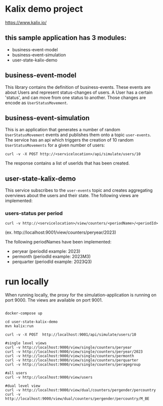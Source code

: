 # Kalix demo project
https://www.kalix.io/

## this sample application has 3 modules:

- business-event-model
- business-event-simulation
- user-state-kalix-demo

## business-event-model
This library contains the definition of business-events. These events are about Users and represent status-changes of users. 
A User has a certain 'status', and can move from one status to another. Those changes are encode as `UserStatusMovement`.

## business-event-simulation
This is an application that generates a number of random `UserStatusMovement` events and publishes them onto a topic `user-events`.
The service has an api which triggers the creation of 10 random `UserStatusMovements` for a given number of users:
```
curl -v -X POST http://<servicelocation>/api/simulate/users/10
```
The response contains a list of userIds that has been created.

## user-state-kalix-demo
This service subscribes to the `user-events` topic and creates aggregating overviews about the users and their state.
The following views are implemented:

### users-status per period 
```
curl -v http://<servicelocation>/view/counters/<periodName>/<periodId>
```
(ex. http://localhost:9001/view/counters/peryear/2023)

The following periodNames have been implemented:
- peryear (periodId example: 2023)
- permonth (periodId example: 2023M3)
- perquarter (periodId example: 2023Q3)

# run locally

When running locally, the proxy for the simulation-application is running on port 9000. The views are available on port 9001.

```shell

docker-compose up

cd user-state-kalix-demo
mvn kalix:run

curl -v -X POST  http://localhost:9001/api/simulate/users/10

#single level views
curl -v http://localhost:9000/view/single/counters/peryear
curl -v http://localhost:9000/view/single/counters/peryear/2023
curl -v http://localhost:9000/view/single/counters/permonth
curl -v http://localhost:9000/view/single/counters/perquarter
curl -v http://localhost:9000/view/single/counters/peragegroup

#all users
curl -v http://localhost:9000/view/users

#dual level view
curl -v http://localhost:9000/view/dual/counters/pergender/percountry
curl -v http://localhost:9000/view/dual/counters/pergender/percountry/M_BE


```